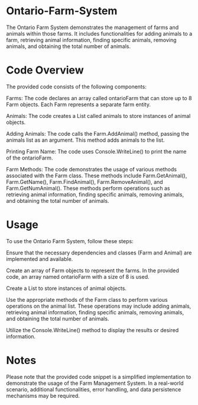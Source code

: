 # Ontario-Farm-System

The Ontario Farm System demonstrates the management of farms and animals within those farms. It includes functionalities for adding animals to a farm, retrieving animal information, finding specific animals, removing animals, and obtaining the total number of animals.

# Code Overview
The provided code consists of the following components:

Farms: The code declares an array called ontarioFarm that can store up to 8 Farm objects. Each Farm represents a separate farm entity.

Animals: The code creates a List<Animal> called animals to store instances of animal objects.

Adding Animals: The code calls the Farm.AddAnimal() method, passing the animals list as an argument. This method adds animals to the list.

Printing Farm Name: The code uses Console.WriteLine() to print the name of the ontarioFarm.

Farm Methods: The code demonstrates the usage of various methods associated with the Farm class. These methods include Farm.GetAnimal(), Farm.GetName(), Farm.FindAnimal(), Farm.RemoveAnimal(), and Farm.GetNumAnimal(). These methods perform operations such as retrieving animal information, finding specific animals, removing animals, and obtaining the total number of animals.

# Usage
To use the Ontario Farm System, follow these steps:

Ensure that the necessary dependencies and classes (Farm and Animal) are implemented and available.

Create an array of Farm objects to represent the farms. In the provided code, an array named ontarioFarm with a size of 8 is used.

Create a List<Animal> to store instances of animal objects.

Use the appropriate methods of the Farm class to perform various operations on the animal list. These operations may include adding animals, retrieving animal information, finding specific animals, removing animals, and obtaining the total number of animals.

Utilize the Console.WriteLine() method to display the results or desired information.
  
# Notes
Please note that the provided code snippet is a simplified implementation to demonstrate the usage of the Farm Management System. In a real-world scenario, additional functionalities, error handling, and data persistence mechanisms may be required.
